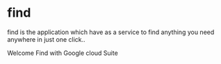 # find
find is the application which have as  a service to find anything you need anywhere in just one click..

Welcome Find with Google cloud Suite
